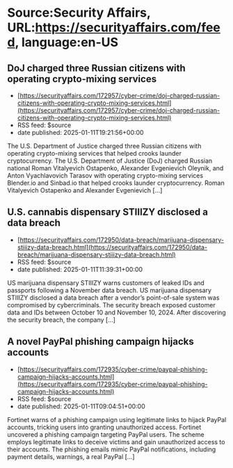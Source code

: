 # Source:Security Affairs, URL:https://securityaffairs.com/feed, language:en-US

## DoJ charged three Russian citizens with operating crypto-mixing services
 - [https://securityaffairs.com/172957/cyber-crime/doj-charged-russian-citizens-with-operating-crypto-mixing-services.html](https://securityaffairs.com/172957/cyber-crime/doj-charged-russian-citizens-with-operating-crypto-mixing-services.html)
 - RSS feed: $source
 - date published: 2025-01-11T19:21:56+00:00

The U.S. Department of Justice charged three Russian citizens with operating crypto-mixing services that helped crooks launder cryptocurrency. The U.S. Department of Justice (DoJ) charged Russian national Roman Vitalyevich Ostapenko, Alexander Evgenievich Oleynik, and Anton Vyachlavovich Tarasov with operating crypto-mixing services Blender.io and Sinbad.io that helped crooks launder cryptocurrency. Roman Vitalyevich Ostapenko and Alexander Evgenievich [&#8230;]

## U.S. cannabis dispensary STIIIZY disclosed a data breach
 - [https://securityaffairs.com/172950/data-breach/marijuana-dispensary-stiiizy-data-breach.html](https://securityaffairs.com/172950/data-breach/marijuana-dispensary-stiiizy-data-breach.html)
 - RSS feed: $source
 - date published: 2025-01-11T11:39:31+00:00

US marijuana dispensary STIIIZY warns customers of leaked IDs and passports following a November data breach. US marijuana dispensary STIIIZY disclosed a data breach after a vendor&#8217;s point-of-sale system was compromised by cybercriminals. The security breach exposed customer data and IDs between October 10 and November 10, 2024. After discovering the security breach, the company [&#8230;]

## A novel PayPal phishing campaign hijacks accounts
 - [https://securityaffairs.com/172935/cyber-crime/paypal-phishing-campaign-hijacks-accounts.html](https://securityaffairs.com/172935/cyber-crime/paypal-phishing-campaign-hijacks-accounts.html)
 - RSS feed: $source
 - date published: 2025-01-11T09:04:51+00:00

Fortinet warns of a phishing campaign using legitimate links to hijack PayPal accounts, tricking users into granting unauthorized access. Fortinet uncovered a phishing campaign targeting PayPal users. The scheme employs legitimate links to deceive victims and gain unauthorized access to their accounts. The phishing emails mimic PayPal notifications, including payment details, warnings, a real PayPal [&#8230;]

